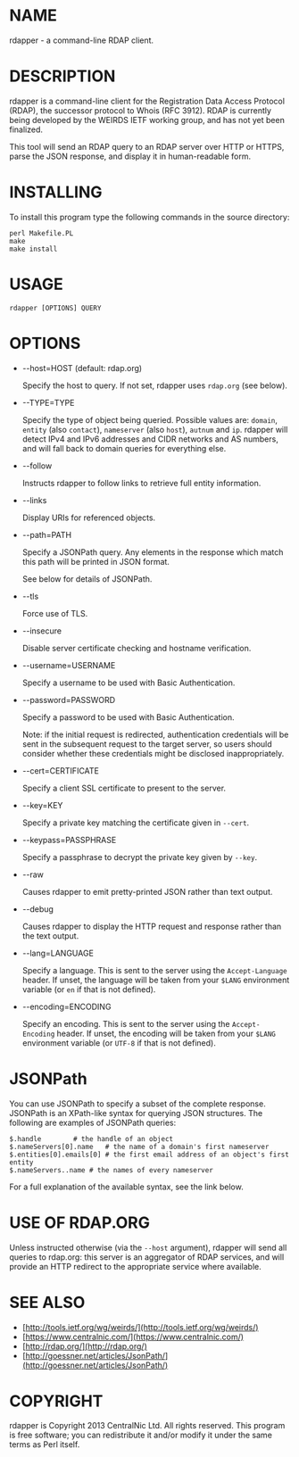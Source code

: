 # NAME

rdapper - a command-line RDAP client.

# DESCRIPTION

rdapper is a command-line client for the Registration Data Access Protocol
(RDAP), the successor protocol to Whois (RFC 3912). RDAP is currently being
developed by the WEIRDS IETF working group, and has not yet been finalized.

This tool will send an RDAP query to an RDAP server over HTTP or HTTPS, parse
the JSON response, and display it in human-readable form.

# INSTALLING

To install this program type the following commands in the source directory:

    perl Makefile.PL
    make
    make install

# USAGE

    rdapper [OPTIONS] QUERY

# OPTIONS

- \--host=HOST (default: rdap.org)

    Specify the host to query. If not set, rdapper uses `rdap.org` (see below).

- \--TYPE=TYPE

    Specify the type of object being queried. Possible values are: `domain`, 
    `entity` (also `contact`), `nameserver` (also `host`), `autnum` and `ip`.
    rdapper will detect IPv4 and IPv6 addresses and CIDR networks and AS numbers, and
    will fall back to domain queries for everything else.

- \--follow

    Instructs rdapper to follow links to retrieve full entity information.

- \--links

    Display URIs for referenced objects.

- \--path=PATH

    Specify a JSONPath query. Any elements in the response which match this path
    will be printed in JSON format.

    See below for details of JSONPath.

- \--tls

    Force use of TLS.

- \--insecure

    Disable server certificate checking and hostname verification.

- \--username=USERNAME

    Specify a username to be used with Basic Authentication.

- \--password=PASSWORD

    Specify a password to be used with Basic Authentication.

    Note: if the initial request is redirected, authentication credentials will be
    sent in the subsequent request to the target server, so users should consider
    whether these credentials might be disclosed inappropriately.

- \--cert=CERTIFICATE

    Specify a client SSL certificate to present to the server.

- \--key=KEY

    Specify a private key matching the certificate given in `--cert`.

- \--keypass=PASSPHRASE

    Specify a passphrase to decrypt the private key given by `--key`.

- \--raw

    Causes rdapper to emit pretty-printed JSON rather than text output.

- \--debug

    Causes rdapper to display the HTTP request and response rather than the text
    output.

- \--lang=LANGUAGE

    Specify a language. This is sent to the server using the `Accept-Language`
    header. If unset, the language will be taken from your `$LANG` environment
    variable (or `en` if that is not defined).

- \--encoding=ENCODING

    Specify an encoding. This is sent to the server using the `Accept-Encoding`
    header. If unset, the encoding will be taken from your `$LANG` environment
    variable (or `UTF-8` if that is not defined).

# JSONPath

You can use JSONPath to specify a subset of the complete response. JSONPath is
an XPath-like syntax for querying JSON structures. The following are examples of
JSONPath queries:

	$.handle		# the handle of an object
	$.nameServers[0].name	# the name of a domain's first nameserver
	$.entities[0].emails[0]	# the first email address of an object's first entity
	$.nameServers..name	# the names of every nameserver

For a full explanation of the available syntax, see the link below.

# USE OF RDAP.ORG

Unless instructed otherwise (via the `--host` argument), rdapper will send 
all queries to rdap.org: this server is an aggregator of RDAP services, and will
provide an HTTP redirect to the appropriate service where available.

# SEE ALSO

- [http://tools.ietf.org/wg/weirds/](http://tools.ietf.org/wg/weirds/)
- [https://www.centralnic.com/](https://www.centralnic.com/)
- [http://rdap.org/](http://rdap.org/)
- [http://goessner.net/articles/JsonPath/](http://goessner.net/articles/JsonPath/)

# COPYRIGHT

rdapper is Copyright 2013 CentralNic Ltd. All rights reserved. This program is
free software; you can redistribute it and/or modify it under the same terms as
Perl itself.
